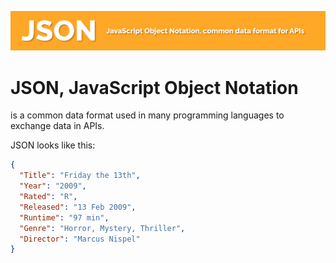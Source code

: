 ![json data format header](json.png)
# JSON, JavaScript Object Notation

is a common data format used in many programming languages to exchange data in APIs.

JSON looks like this:

```json
{
  "Title": "Friday the 13th",
  "Year": "2009",
  "Rated": "R",
  "Released": "13 Feb 2009",
  "Runtime": "97 min",
  "Genre": "Horror, Mystery, Thriller",
  "Director": "Marcus Nispel"
}
```


